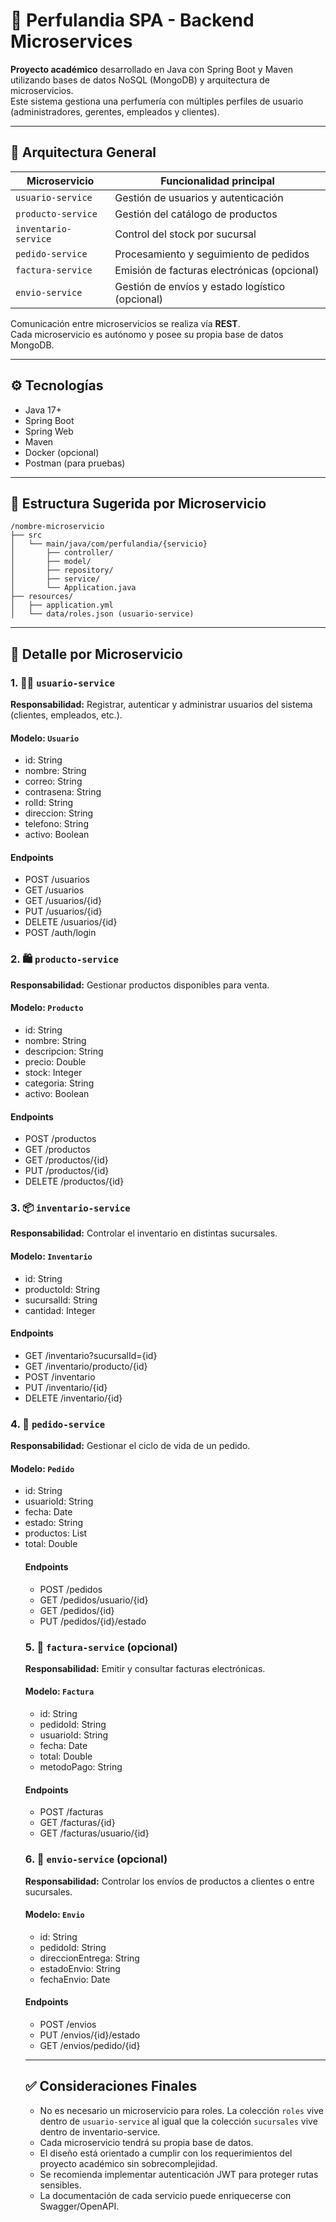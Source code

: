 # 🧴 Perfulandia SPA - Backend Microservices

**Proyecto académico** desarrollado en Java con Spring Boot y Maven utilizando bases de datos NoSQL (MongoDB) y arquitectura de microservicios.  
Este sistema gestiona una perfumería con múltiples perfiles de usuario (administradores, gerentes, empleados y clientes).

---

## 📐 Arquitectura General

| Microservicio       | Funcionalidad principal                          |
|---------------------|--------------------------------------------------|
| `usuario-service`   | Gestión de usuarios y autenticación              |
| `producto-service`  | Gestión del catálogo de productos                |
| `inventario-service`| Control del stock por sucursal                   |
| `pedido-service`    | Procesamiento y seguimiento de pedidos           |
| `factura-service`   | Emisión de facturas electrónicas (opcional)      |
| `envio-service`     | Gestión de envíos y estado logístico (opcional)  |

Comunicación entre microservicios se realiza vía **REST**.  
Cada microservicio es autónomo y posee su propia base de datos MongoDB.

---

## ⚙️ Tecnologías

- Java 17+
- Spring Boot
- Spring Web
- Maven
- Docker (opcional)
- Postman (para pruebas)

---

## 📁 Estructura Sugerida por Microservicio

```
/nombre-microservicio
├── src
│   └── main/java/com/perfulandia/{servicio}
│       ├── controller/
│       ├── model/
│       ├── repository/
│       ├── service/
│       └── Application.java
├── resources/
│   ├── application.yml
│   └── data/roles.json (usuario-service)
```

---

## 🧠 Detalle por Microservicio

### 1. 🧑‍💼 `usuario-service`

**Responsabilidad:** Registrar, autenticar y administrar usuarios del sistema (clientes, empleados, etc.).

#### Modelo: `Usuario`
- id: String
- nombre: String
- correo: String
- contrasena: String
- rolId: String
- direccion: String
- telefono: String
- activo: Boolean

#### Endpoints
- POST /usuarios
- GET /usuarios
- GET /usuarios/{id}
- PUT /usuarios/{id}
- DELETE /usuarios/{id}
- POST /auth/login

### 2. 🛍 `producto-service`

**Responsabilidad:** Gestionar productos disponibles para venta.

#### Modelo: `Producto`
- id: String
- nombre: String
- descripcion: String
- precio: Double
- stock: Integer
- categoria: String
- activo: Boolean

#### Endpoints
- POST /productos
- GET /productos
- GET /productos/{id}
- PUT /productos/{id}
- DELETE /productos/{id}

### 3. 📦 `inventario-service`

**Responsabilidad:** Controlar el inventario en distintas sucursales.

#### Modelo: `Inventario`
- id: String
- productoId: String
- sucursalId: String
- cantidad: Integer

#### Endpoints
- GET /inventario?sucursalId={id}
- GET /inventario/producto/{id}
- POST /inventario
- PUT /inventario/{id}
- DELETE /inventario/{id}

### 4. 📑 `pedido-service`

**Responsabilidad:** Gestionar el ciclo de vida de un pedido.

#### Modelo: `Pedido`
- id: String
- usuarioId: String
- fecha: Date
- estado: String
- productos: List<Object>
- total: Double

#### Endpoints
- POST /pedidos
- GET /pedidos/usuario/{id}
- GET /pedidos/{id}
- PUT /pedidos/{id}/estado

### 5. 🧾 `factura-service` (opcional)

**Responsabilidad:** Emitir y consultar facturas electrónicas.

#### Modelo: `Factura`
- id: String
- pedidoId: String
- usuarioId: String
- fecha: Date
- total: Double
- metodoPago: String

#### Endpoints
- POST /facturas
- GET /facturas/{id}
- GET /facturas/usuario/{id}

### 6. 🚚 `envio-service` (opcional)

**Responsabilidad:** Controlar los envíos de productos a clientes o entre sucursales.

#### Modelo: `Envio`
- id: String
- pedidoId: String
- direccionEntrega: String
- estadoEnvio: String
- fechaEnvio: Date

#### Endpoints
- POST /envios
- PUT /envios/{id}/estado
- GET /envios/pedido/{id}

---

## ✅ Consideraciones Finales

- No es necesario un microservicio para roles. La colección `roles` vive dentro de `usuario-service` al igual que la colección `sucursales` vive dentro de inventario-service.
- Cada microservicio tendrá su propia base de datos.
- El diseño está orientado a cumplir con los requerimientos del proyecto académico sin sobrecomplejidad.
- Se recomienda implementar autenticación JWT para proteger rutas sensibles.
- La documentación de cada servicio puede enriquecerse con Swagger/OpenAPI.

